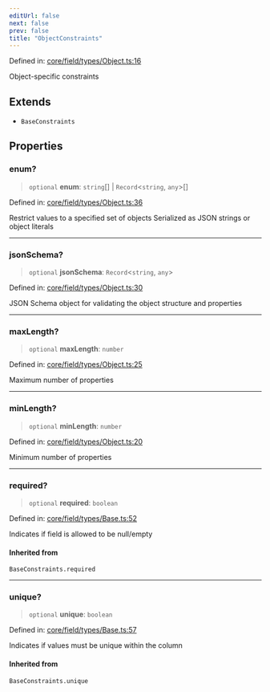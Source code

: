 ```yaml
---
editUrl: false
next: false
prev: false
title: "ObjectConstraints"
---
```


Defined in: [core/field/types/Object.ts:16](https://github.com/datisthq/dpkit/blob/5891634de8175d14853313e208ffbae144fd78eb/core/field/types/Object.ts#L16)

Object-specific constraints

## Extends

- `BaseConstraints`

## Properties

### enum?

> `optional` **enum**: `string`[] \| `Record`\<`string`, `any`\>[]

Defined in: [core/field/types/Object.ts:36](https://github.com/datisthq/dpkit/blob/5891634de8175d14853313e208ffbae144fd78eb/core/field/types/Object.ts#L36)

Restrict values to a specified set of objects
Serialized as JSON strings or object literals

***

### jsonSchema?

> `optional` **jsonSchema**: `Record`\<`string`, `any`\>

Defined in: [core/field/types/Object.ts:30](https://github.com/datisthq/dpkit/blob/5891634de8175d14853313e208ffbae144fd78eb/core/field/types/Object.ts#L30)

JSON Schema object for validating the object structure and properties

***

### maxLength?

> `optional` **maxLength**: `number`

Defined in: [core/field/types/Object.ts:25](https://github.com/datisthq/dpkit/blob/5891634de8175d14853313e208ffbae144fd78eb/core/field/types/Object.ts#L25)

Maximum number of properties

***

### minLength?

> `optional` **minLength**: `number`

Defined in: [core/field/types/Object.ts:20](https://github.com/datisthq/dpkit/blob/5891634de8175d14853313e208ffbae144fd78eb/core/field/types/Object.ts#L20)

Minimum number of properties

***

### required?

> `optional` **required**: `boolean`

Defined in: [core/field/types/Base.ts:52](https://github.com/datisthq/dpkit/blob/5891634de8175d14853313e208ffbae144fd78eb/core/field/types/Base.ts#L52)

Indicates if field is allowed to be null/empty

#### Inherited from

`BaseConstraints.required`

***

### unique?

> `optional` **unique**: `boolean`

Defined in: [core/field/types/Base.ts:57](https://github.com/datisthq/dpkit/blob/5891634de8175d14853313e208ffbae144fd78eb/core/field/types/Base.ts#L57)

Indicates if values must be unique within the column

#### Inherited from

`BaseConstraints.unique`
